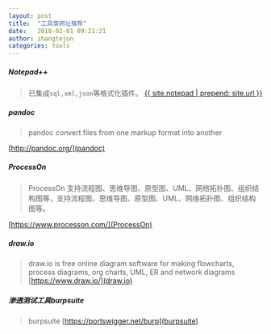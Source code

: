 ```yaml
---
layout: post
title:  "工具类网址推荐"
date:   2018-02-01 09:21:21
author: zhangtejun
categories: tools
---
```

##### Notepad++
>已集成`sql,xml,json`等格式化插件。
[{{ site.notepad | prepend: site.url  }}](Notepad++)
##### pandoc
>pandoc convert files from one markup format into another

[http://pandoc.org/](pandoc)
##### ProcessOn
>ProcessOn 支持流程图、思维导图、原型图、UML、网络拓扑图、组织结构图等，支持流程图、思维导图、原型图、UML、网络拓扑图、组织结构图等。

[https://www.processon.com/](ProcessOn)
##### draw.io
>draw.io is free online diagram software for making flowcharts, process diagrams, org charts, UML, ER and network diagrams
[https://www.draw.io/](draw.io)

##### 渗透测试工具burpsuite
>burpsuite
[https://portswigger.net/burp](burpsuite)
